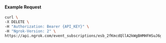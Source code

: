 <!-- Code generated for API Clients. DO NOT EDIT. -->

#### Example Request

```bash
curl \
-X DELETE \
-H "Authorization: Bearer {API_KEY}" \
-H "Ngrok-Version: 2" \
https://api.ngrok.com/event_subscriptions/esb_2fKmcdQllA2kWgBHMHFHSuJ6gl7/sources/ip_policy_updated.v0
```
